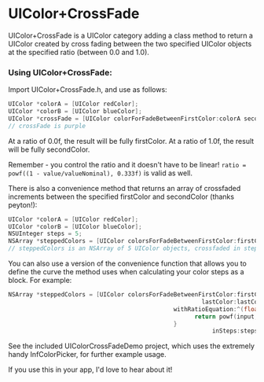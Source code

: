 UIColor+CrossFade
=================

UIColor+CrossFade is a UIColor category adding a class method to return a UIColor created by cross fading between the two specified UIColor objects at the specified ratio (between 0.0 and 1.0).

### Using UIColor+CrossFade:

Import UIColor+CrossFade.h, and use as follows:

```objective-c
UIColor *colorA = [UIColor redColor];
UIColor *colorB = [UIColor blueColor];
UIColor *crossFade = [UIColor colorForFadeBetweenFirstColor:colorA secondColor:colorB atRatio:0.5f];
// crossFade is purple
```

At a ratio of 0.0f, the result will be fully firstColor.
At a ratio of 1.0f, the result will be fully secondColor.

Remember - you control the ratio and it doesn't have to be linear! `ratio = powf((1 - value/valueNominal), 0.333f)` is valid as well.

There is also a convenience method that returns an array of crossfaded increments between the specified firstColor and secondColor (thanks peyton!):

```objective-c
UIColor *colorA = [UIColor redColor];
UIColor *colorB = [UIColor blueColor];
NSUInteger steps = 5;
NSArray *steppedColors = [UIColor colorsForFadeBetweenFirstColor:firstColor lastColor:lastColor inSteps:steps];
// steppedColors is an NSArray of 5 UIColor objects, crossfaded in steps between firstColor and secondColor
```

You can also use a version of the convenience function that allows you to define the curve the method uses when calculating your color steps as a block. For example:

```objective-c
NSArray *steppedColors = [UIColor colorsForFadeBetweenFirstColor:firstColor 
                                                       lastColor:lastColor
                                               withRatioEquation:^(float input) {
                                                     return powf(input, 1/4.0f);
                                               }
                                                          inSteps:steps];
```

See the included UIColorCrossFadeDemo project, which uses the extremely handy InfColorPicker, for further example usage.

If you use this in your app, I'd love to hear about it!
